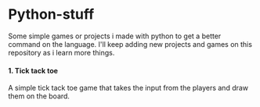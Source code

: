 # Python-stuff
Some simple games or projects i made with python to get a better command on the language. I'll keep adding new projects and games on this repository as i learn more things.
#### 1. Tick tack toe 
A simple tick tack toe game that takes the input from the players and draw them on the board. 
